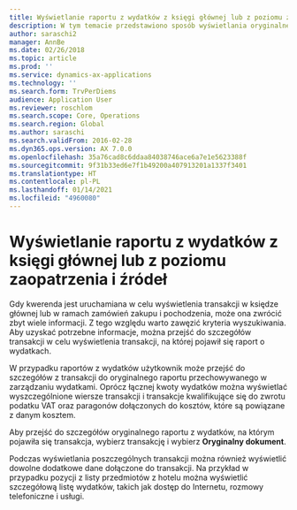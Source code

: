```yaml
---
title: Wyświetlanie raportu z wydatków z księgi głównej lub z poziomu zaopatrzenia i źródeł
description: W tym temacie przedstawiono sposób wyświetlania oryginalnego raportu o wydatkach, na którym pojawiła się transakcja.
author: saraschi2
manager: AnnBe
ms.date: 02/26/2018
ms.topic: article
ms.prod: ''
ms.service: dynamics-ax-applications
ms.technology: ''
ms.search.form: TrvPerDiems
audience: Application User
ms.reviewer: roschlom
ms.search.scope: Core, Operations
ms.search.region: Global
ms.author: saraschi
ms.search.validFrom: 2016-02-28
ms.dyn365.ops.version: AX 7.0.0
ms.openlocfilehash: 35a76cad8c6ddaa84038746ace6a7e1e5623388f
ms.sourcegitcommit: 9f31b33ed6e7f1b49200a407913201a1337f3401
ms.translationtype: HT
ms.contentlocale: pl-PL
ms.lasthandoff: 01/14/2021
ms.locfileid: "4960080"
---
```

# <a name="view-an-expense-report-from-general-ledger-or-procurement-and-sourcing"></a>Wyświetlanie raportu z wydatków z księgi głównej lub z poziomu zaopatrzenia i źródeł

Gdy kwerenda jest uruchamiana w celu wyświetlenia transakcji w księdze głównej lub w ramach zamówień zakupu i pochodzenia, może ona zwrócić zbyt wiele informacji. Z tego względu warto zawęzić kryteria wyszukiwania. Aby uzyskać potrzebne informacje, można przejść do szczegółów transakcji w celu wyświetlenia transakcji, na której pojawił się raport o wydatkach.

W przypadku raportów z wydatków użytkownik może przejść do szczegółów z transakcji do oryginalnego raportu przechowywanego w zarządzaniu wydatkami. Oprócz łącznej kwoty wydatków można wyświetlać wyszczególnione wiersze transakcji i transakcje kwalifikujące się do zwrotu podatku VAT oraz paragonów dołączonych do kosztów, które są powiązane z danym kosztem.

Aby przejść do szczegółów oryginalnego raportu z wydatków, na którym pojawiła się transakcja, wybierz transakcję i wybierz **Oryginalny dokument**.

Podczas wyświetlania poszczególnych transakcji można również wyświetlić dowolne dodatkowe dane dołączone do transakcji. Na przykład w przypadku pozycji z listy przedmiotów z hotelu można wyświetlić szczegółową listę wydatków, takich jak dostęp do Internetu, rozmowy telefoniczne i usługi.
